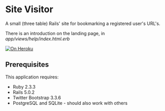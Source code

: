 Site Visitor
============

A small (three table) Rails' site for bookmarking a registered user's URL's.

There is an introduction on the landing page,
in *app/views/help/index.html.erb*

[![On Heroku](https://serene-spire-81765.herokuapp.com)](https://serene-spire-81765.herokuapp.com)

Prerequisites
-------------

This application requires:

- Ruby 2.3.3
- Rails 5.0.2
- Twitter Bootstrap 3.3.6
- PostgreSQL and SQLite - should also work with others

